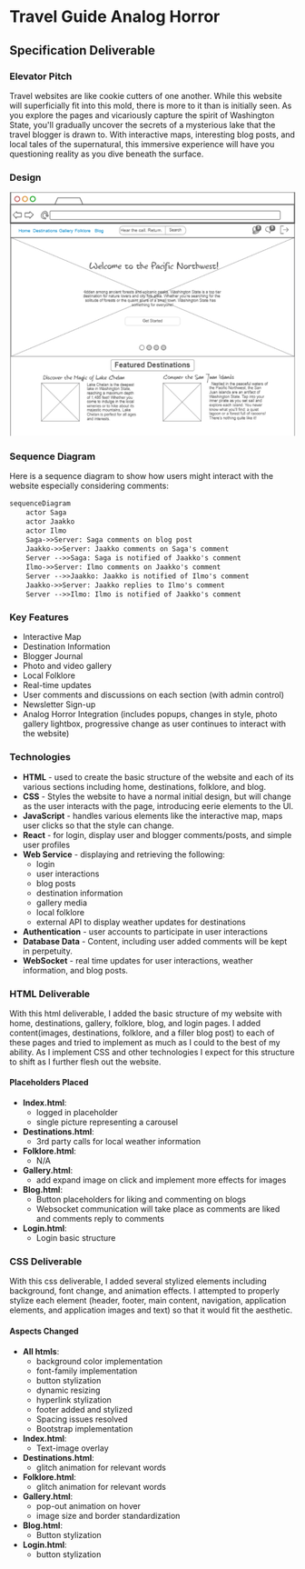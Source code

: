 # Travel Guide Analog Horror

## Specification Deliverable
### Elevator Pitch
Travel websites are like cookie cutters of one another. While this website will superficially fit into this mold, there is more to it than is initially seen. As you explore the pages and vicariously capture the spirit of Washington State, you'll gradually uncover the secrets of a mysterious lake that the travel blogger is drawn to. With interactive maps, interesting blog posts, and local tales of the supernatural, this immersive experience will have you questioning reality as you dive beneath the surface.

### Design
![Concept design for website](images/homepage.png)

### Sequence Diagram
Here is a sequence diagram to show how users might interact with the website especially considering comments:

```mermaid
sequenceDiagram
    actor Saga
    actor Jaakko
    actor Ilmo
    Saga->>Server: Saga comments on blog post
    Jaakko->>Server: Jaakko comments on Saga's comment
    Server -->>Saga: Saga is notified of Jaakko's comment
    Ilmo->>Server: Ilmo comments on Jaakko's comment
    Server -->>Jaakko: Jaakko is notified of Ilmo's comment
    Jaakko->>Server: Jaakko replies to Ilmo's comment
    Server -->>Ilmo: Ilmo is notified of Jaakko's comment
```


### Key Features
- Interactive Map
- Destination Information
- Blogger Journal
- Photo and video gallery
- Local Folklore
- Real-time updates
- User comments and discussions on each section (with admin control)
- Newsletter Sign-up
- Analog Horror Integration (includes popups, changes in style, photo gallery lightbox, progressive change as user continues to interact with the website)

### Technologies
- **HTML** - used to create the basic structure of the website and each of its various sections including home, destinations, folklore, and blog.
- **CSS** - Styles the website to have a normal initial design, but will change as the user interacts with the page, introducing eerie elements to the UI.
- **JavaScript** - handles various elements like the interactive map, maps user clicks so that the style can change.
- **React** - for login, display user and blogger comments/posts, and simple user profiles
- **Web Service** - displaying and retrieving the following:
    - login
    - user interactions
    - blog posts
    - destination information
    - gallery media
    - local folklore 
    - external API to display weather updates for destinations 
- **Authentication** - user accounts to participate in user interactions
- **Database Data** - Content, including user added comments will be kept in perpetuity.
- **WebSocket** - real time updates for user interactions, weather information, and blog posts.

### HTML Deliverable
With this html deliverable, I added the basic structure of my website with home, destinations, gallery, folklore, blog, and login pages. I added content(images, destinations, folklore, and a filler blog post) to each of these pages and tried to implement as much as I could to the best of my ability. As I implement CSS and other technologies I expect for this structure to shift as I further flesh out the website.

#### Placeholders Placed
- **Index.html**:
    - logged in placeholder
    - single picture representing a carousel
- **Destinations.html**:
    - 3rd party calls for local weather information
- **Folklore.html**:
    - N/A
- **Gallery.html**:
    - add expand image on click and implement more effects for images
- **Blog.html**:
    - Button placeholders for liking and commenting on blogs
    - Websocket communication will take place as comments are liked and comments reply to comments
- **Login.html**:
    - Login basic structure

### CSS Deliverable
With this css deliverable, I added several stylized elements including background, font change, and animation effects. I attempted to properly stylize each element (header, footer, main content, navigation, application elements, and application images and text) so that it would fit the aesthetic.
#### Aspects Changed
- **All htmls**:
    - background color implementation
    - font-family implementation
    - button stylization
    - dynamic resizing
    - hyperlink stylization
    - footer added and stylized
    - Spacing issues resolved
    - Bootstrap implementation
- **Index.html**:
    - Text-image overlay
- **Destinations.html**:
    - glitch animation for relevant words
- **Folklore.html**:
    - glitch animation for relevant words
- **Gallery.html**:
    - pop-out animation on hover
    - image size and border standardization
- **Blog.html**:
    - Button stylization
- **Login.html**:
    - button stylization
